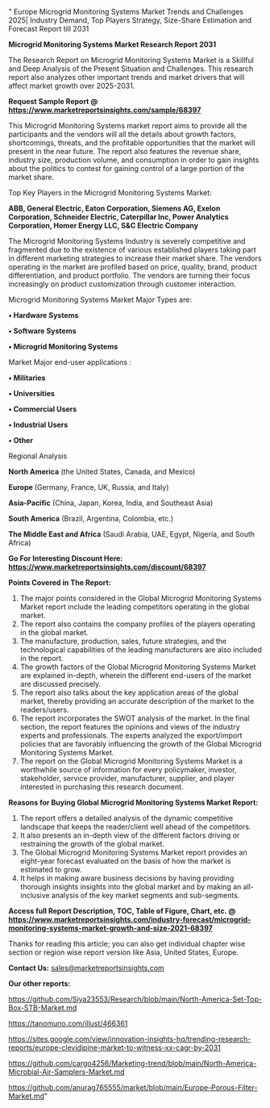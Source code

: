 " Europe Microgrid Monitoring Systems Market Trends and Challenges 2025| Industry Demand, Top Players Strategy, Size-Share Estimation and Forecast Report till 2031

<strong>Microgrid Monitoring Systems Market Research Report 2031</strong>

The Research Report on Microgrid Monitoring Systems Market is a Skillful and Deep Analysis of the Present Situation and Challenges. This research report also analyzes other important trends and market drivers that will affect market growth over 2025-2031.

<strong>Request Sample Report @ <a href=https://www.marketreportsinsights.com/sample/68397>https://www.marketreportsinsights.com/sample/68397</a></strong>

This Microgrid Monitoring Systems market report aims to provide all the participants and the vendors will all the details about growth factors, shortcomings, threats, and the profitable opportunities that the market will present in the near future. The report also features the revenue share, industry size, production volume, and consumption in order to gain insights about the politics to contest for gaining control of a large portion of the market share.

Top Key Players in the Microgrid Monitoring Systems Market:

<strong>ABB, General Electric, Eaton Corporation, Siemens AG, Exelon Corporation, Schneider Electric, Caterpillar Inc, Power Analytics Corporation, Homer Energy LLC, S&C Electric Company</strong>

The Microgrid Monitoring Systems Industry is severely competitive and fragmented due to the existence of various established players taking part in different marketing strategies to increase their market share. The vendors operating in the market are profiled based on price, quality, brand, product differentiation, and product portfolio. The vendors are turning their focus increasingly on product customization through customer interaction.

Microgrid Monitoring Systems Market Major Types are:

<strong>• Hardware Systems

• Software Systems

• Microgrid Monitoring Systems</strong>

Market Major end-user applications :

<strong>• Militaries

• Universities

• Commercial Users

• Industrial Users

• Other</strong>

Regional Analysis

</u><strong><b>North America</b></strong> (the United States, Canada, and Mexico)

<strong><b>Europe </b></strong>(Germany, France, UK, Russia, and Italy)

<strong><b>Asia-Pacific</b></strong> (China, Japan, Korea, India, and Southeast Asia)

<strong><b>South America</b></strong> (Brazil, Argentina, Colombia, etc.)

<strong><b>The Middle East and Africa</b></strong> (Saudi Arabia, UAE, Egypt, Nigeria, and South Africa)

<strong>Go For Interesting Discount Here: <a href=https://www.marketreportsinsights.com/discount/68397>https://www.marketreportsinsights.com/discount/68397</a></strong>

<strong>Points Covered in The Report:</strong>
<ol>
  <li>The major points considered in the Global Microgrid Monitoring Systems Market report include the leading competitors operating in the global market.</li>
  <li>The report also contains the company profiles of the players operating in the global market.</li>
  <li>The manufacture, production, sales, future strategies, and the technological capabilities of the leading manufacturers are also included in the report.</li>
  <li>The growth factors of the Global Microgrid Monitoring Systems Market are explained in-depth, wherein the different end-users of the market are discussed precisely.</li>
  <li>The report also talks about the key application areas of the global market, thereby providing an accurate description of the market to the readers/users.</li>
  <li>The report incorporates the SWOT analysis of the market. In the final section, the report features the opinions and views of the industry experts and professionals. The experts analyzed the export/import policies that are favorably influencing the growth of the Global Microgrid Monitoring Systems Market.</li>
  <li>The report on the Global Microgrid Monitoring Systems Market is a worthwhile source of information for every policymaker, investor, stakeholder, service provider, manufacturer, supplier, and player interested in purchasing this research document.</li>
</ol>
<strong>Reasons for Buying Global Microgrid Monitoring Systems Market Report:</strong>

<ol>
  <li>The report offers a detailed analysis of the dynamic competitive landscape that keeps the reader/client well ahead of the competitors.</li>
  <li>It also presents an in-depth view of the different factors driving or restraining the growth of the global market.</li>
  <li>The Global Microgrid Monitoring Systems Market report provides an eight-year forecast evaluated on the basis of how the market is estimated to grow.</li>
  <li>It helps in making aware business decisions by having providing thorough insights insights into the global market and by making an all-inclusive analysis of the key market segments and sub-segments.</li>
</ol>
<strong>Access full Report Description, TOC, Table of Figure, Chart, etc. @ <a href=https://www.marketreportsinsights.com/industry-forecast/microgrid-monitoring-systems-market-growth-and-size-2021-68397>https://www.marketreportsinsights.com/industry-forecast/microgrid-monitoring-systems-market-growth-and-size-2021-68397</a></strong>


Thanks for reading this article; you can also get individual chapter wise section or region wise report version like Asia, United States, Europe.

<strong>Contact Us:</strong>
sales@marketreportsinsights.com

<strong>Our other reports:</strong>

<a href=https://github.com/Siya23553/Research/blob/main/North-America-Set-Top-Box-STB-Market.md>https://github.com/Siya23553/Research/blob/main/North-America-Set-Top-Box-STB-Market.md</a>

<a href=https://tanomuno.com/illust/466361>https://tanomuno.com/illust/466361</a>

<a href=https://sites.google.com/view/innovation-insights-hq/trending-research-reports/europe-clevidipine-market-to-witness-xx-cagr-by-2031>https://sites.google.com/view/innovation-insights-hq/trending-research-reports/europe-clevidipine-market-to-witness-xx-cagr-by-2031</a>

<a href=https://github.com/cargo4256/Marketing-trend/blob/main/North-America-Microbial-Air-Samplers-Market.md>https://github.com/cargo4256/Marketing-trend/blob/main/North-America-Microbial-Air-Samplers-Market.md</a>

<a href=https://github.com/anurag765555/market/blob/main/Europe-Porous-Filter-Market.md>https://github.com/anurag765555/market/blob/main/Europe-Porous-Filter-Market.md</a>"
